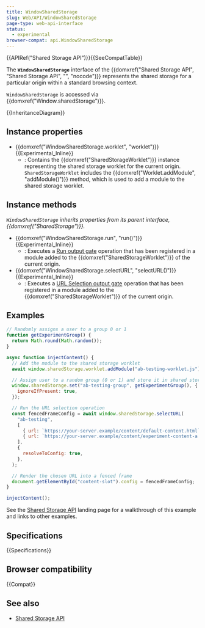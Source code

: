 ```yaml
---
title: WindowSharedStorage
slug: Web/API/WindowSharedStorage
page-type: web-api-interface
status:
  - experimental
browser-compat: api.WindowSharedStorage
---
```


{{APIRef("Shared Storage API")}}{{SeeCompatTable}}

The **`WindowSharedStorage`** interface of the {{domxref("Shared Storage API", "Shared Storage API", "", "nocode")}} represents the shared storage for a particular origin within a standard browsing context.

`WindowSharedStorage` is accessed via {{domxref("Window.sharedStorage")}}.

{{InheritanceDiagram}}

## Instance properties

- {{domxref("WindowSharedStorage.worklet", "worklet")}} {{Experimental_Inline}}
  - : Contains the {{domxref("SharedStorageWorklet")}} instance representing the shared storage worklet for the current origin. `SharedStorageWorklet` includes the {{domxref("Worklet.addModule", "addModule()")}} method, which is used to add a module to the shared storage worklet.

## Instance methods

_`WindowSharedStorage` inherits properties from its parent interface, {{domxref("SharedStorage")}}._

- {{domxref("WindowSharedStorage.run", "run()")}} {{Experimental_Inline}}
  - : Executes a [Run output gate](/en-US/docs/Web/API/Shared_Storage_API#run) operation that has been registered in a module added to the {{domxref("SharedStorageWorklet")}} of the current origin.
- {{domxref("WindowSharedStorage.selectURL", "selectURL()")}} {{Experimental_Inline}}
  - : Executes a [URL Selection output gate](/en-US/docs/Web/API/Shared_Storage_API#url_selection) operation that has been registered in a module added to the {{domxref("SharedStorageWorklet")}} of the current origin.

## Examples

```js
// Randomly assigns a user to a group 0 or 1
function getExperimentGroup() {
  return Math.round(Math.random());
}

async function injectContent() {
  // Add the module to the shared storage worklet
  await window.sharedStorage.worklet.addModule("ab-testing-worklet.js");

  // Assign user to a random group (0 or 1) and store it in shared storage
  window.sharedStorage.set("ab-testing-group", getExperimentGroup(), {
    ignoreIfPresent: true,
  });

  // Run the URL selection operation
  const fencedFrameConfig = await window.sharedStorage.selectURL(
    "ab-testing",
    [
      { url: `https://your-server.example/content/default-content.html` },
      { url: `https://your-server.example/content/experiment-content-a.html` },
    ],
    {
      resolveToConfig: true,
    },
  );

  // Render the chosen URL into a fenced frame
  document.getElementById("content-slot").config = fencedFrameConfig;
}

injectContent();
```

See the [Shared Storage API](/en-US/docs/Web/API/Shared_storage_API) landing page for a walkthrough of this example and links to other examples.

## Specifications

{{Specifications}}

## Browser compatibility

{{Compat}}

## See also

- [Shared Storage API](/en-US/docs/Web/API/Shared_storage_API)
